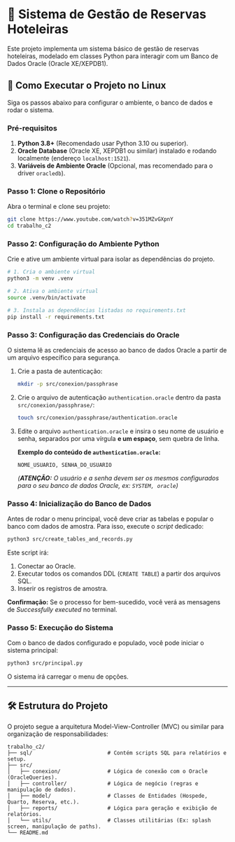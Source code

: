 # 🏨 Sistema de Gestão de Reservas Hoteleiras

Este projeto implementa um sistema básico de gestão de reservas hoteleiras, modelado em classes Python para interagir com um Banco de Dados Oracle (Oracle XE/XEPDB1).

## 🚀 Como Executar o Projeto no Linux

Siga os passos abaixo para configurar o ambiente, o banco de dados e rodar o sistema.

### Pré-requisitos

1.  **Python 3.8+** (Recomendado usar Python 3.10 ou superior).
2.  **Oracle Database** (Oracle XE, XEPDB1 ou similar) instalado e rodando localmente (endereço `localhost:1521`).
3.  **Variáveis de Ambiente Oracle** (Opcional, mas recomendado para o driver `oracledb`).

### Passo 1: Clone o Repositório

Abra o terminal e clone seu projeto:

```bash
git clone https://www.youtube.com/watch?v=351MZvGXpnY
cd trabalho_c2
```

### Passo 2: Configuração do Ambiente Python

Crie e ative um ambiente virtual para isolar as dependências do projeto.

```bash
# 1. Cria o ambiente virtual
python3 -m venv .venv

# 2. Ativa o ambiente virtual
source .venv/bin/activate 

# 3. Instala as dependências listadas no requirements.txt
pip install -r requirements.txt
```

### Passo 3: Configuração das Credenciais do Oracle

O sistema lê as credenciais de acesso ao banco de dados Oracle a partir de um arquivo específico para segurança.

1.  Crie a pasta de autenticação:

    ```bash
    mkdir -p src/conexion/passphrase
    ```

2.  Crie o arquivo de autenticação `authentication.oracle` dentro da pasta `src/conexion/passphrase/`:

    ```bash
    touch src/conexion/passphrase/authentication.oracle
    ```

3.  Edite o arquivo `authentication.oracle` e insira o seu nome de usuário e senha, separados por uma vírgula **e um espaço**, sem quebra de linha.

    **Exemplo do conteúdo de `authentication.oracle`:**

    ```
    NOME_USUARIO, SENHA_DO_USUARIO
    ```

    *(**ATENÇÃO:** O usuário e a senha devem ser os mesmos configurados para o seu banco de dados Oracle, ex: `SYSTEM, oracle`)*

### Passo 4: Inicialização do Banco de Dados

Antes de rodar o menu principal, você deve criar as tabelas e popular o banco com dados de amostra. Para isso, execute o *script* dedicado:

```bash
python3 src/create_tables_and_records.py 
```

Este script irá:

1.  Conectar ao Oracle.
2.  Executar todos os comandos DDL (`CREATE TABLE`) a partir dos arquivos SQL.
3.  Inserir os registros de amostra.

**Confirmação:** Se o processo for bem-sucedido, você verá as mensagens de *Successfully executed* no terminal.

### Passo 5: Execução do Sistema

Com o banco de dados configurado e populado, você pode iniciar o sistema principal:

```bash
python3 src/principal.py
```

O sistema irá carregar o menu de opções.

-----

## 🛠️ Estrutura do Projeto

O projeto segue a arquitetura Model-View-Controller (MVC) ou similar para organização de responsabilidades:

```
trabalho_c2/
├── sql/                        # Contém scripts SQL para relatórios e setup.
├── src/
│   ├── conexion/               # Lógica de conexão com o Oracle (OracleQueries).
│   ├── controller/             # Lógica de negócio (regras e manipulação de dados).
│   ├── model/                  # Classes de Entidades (Hospede, Quarto, Reserva, etc.).
│   ├── reports/                # Lógica para geração e exibição de relatórios.
│   └── utils/                  # Classes utilitárias (Ex: splash screen, manipulação de paths).
└── README.md
```
